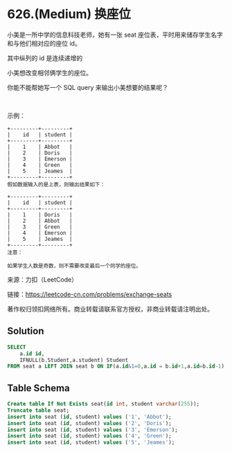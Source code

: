 # 626.(Medium) 换座位

小美是一所中学的信息科技老师，她有一张 seat 座位表，平时用来储存学生名字和与他们相对应的座位 id。

其中纵列的 id 是连续递增的

小美想改变相邻俩学生的座位。

你能不能帮她写一个 SQL query 来输出小美想要的结果呢？

 

示例：
```
+---------+---------+
|    id   | student |
+---------+---------+
|    1    | Abbot   |
|    2    | Doris   |
|    3    | Emerson |
|    4    | Green   |
|    5    | Jeames  |
+---------+---------+
假如数据输入的是上表，则输出结果如下：

+---------+---------+
|    id   | student |
+---------+---------+
|    1    | Doris   |
|    2    | Abbot   |
|    3    | Green   |
|    4    | Emerson |
|    5    | Jeames  |
+---------+---------+
注意：

如果学生人数是奇数，则不需要改变最后一个同学的座位。
```

来源：力扣（LeetCode）

链接：https://leetcode-cn.com/problems/exchange-seats 

著作权归领扣网络所有。商业转载请联系官方授权，非商业转载请注明出处。



## Solution 



```sql
SELECT 
    a.id id, 
    IFNULL(b.Student,a.student) Student
FROM seat a LEFT JOIN seat b ON IF(a.id&1=0,a.id = b.id+1,a.id=b.id-1);
```
    
## Table Schema 
```sql
Create table If Not Exists seat(id int, student varchar(255));
Truncate table seat;
insert into seat (id, student) values ('1', 'Abbot');
insert into seat (id, student) values ('2', 'Doris');
insert into seat (id, student) values ('3', 'Emerson');
insert into seat (id, student) values ('4', 'Green');
insert into seat (id, student) values ('5', 'Jeames');
```